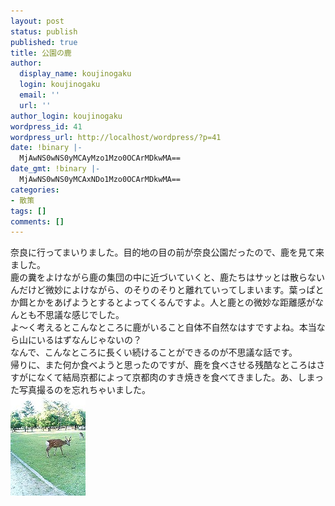 ```yaml
---
layout: post
status: publish
published: true
title: 公園の鹿
author:
  display_name: koujinogaku
  login: koujinogaku
  email: ''
  url: ''
author_login: koujinogaku
wordpress_id: 41
wordpress_url: http://localhost/wordpress/?p=41
date: !binary |-
  MjAwNS0wNS0yMCAyMzo1Mzo0OCArMDkwMA==
date_gmt: !binary |-
  MjAwNS0wNS0yMCAxNDo1Mzo0OCArMDkwMA==
categories:
- 散策
tags: []
comments: []
---
```

<p>奈良に行ってまいりました。目的地の目の前が奈良公園だったので、鹿を見て来ました。<br />
鹿の糞をよけながら鹿の集団の中に近づいていくと、鹿たちはサッとは散らないんだけど微妙によけながら、のそりのそりと離れていってしまいます。葉っぱとか餌とかをあげようとするとよってくるんですよ。人と鹿との微妙な距離感がなんとも不思議な感じでした。<br />
よ～く考えるとこんなところに鹿がいること自体不自然なはすですよね。本当なら山にいるはずなんじゃないの？<br />
なんで、こんなところに長くい続けることができるのが不思議な話です。<br />
帰りに、また何か食べようと思ったのですが、鹿を食べさせる残酷なところはさすがになくて結局京都によって京都肉のすき焼きを食べてきました。あ、しまった写真撮るのを忘れちゃいました。<br />
<img src="/blog/img/20050520.jpg" width="120" height="160" /></p>
